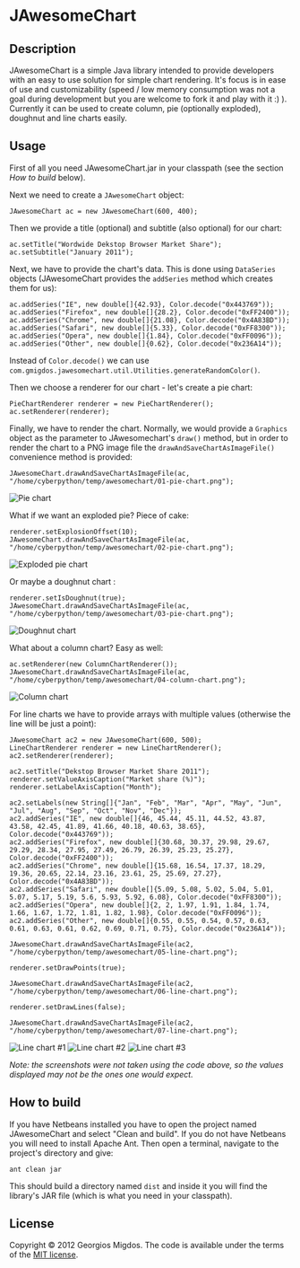 # JAwesomeChart


## Description

JAwesomeChart is a simple Java library intended to provide developers with an easy to use solution for simple chart rendering.
It's focus is in ease of use and customizability (speed / low memory consumption was not a goal during development but you are welcome to fork it and play with it :) ).
Currently it can be used to create column, pie (optionally exploded), doughnut and line charts easily.

## Usage

First of all you need JAwesomeChart.jar in your classpath (see the section *How to build* below).

Next we need to create a `JAwesomeChart` object:

    JAwesomeChart ac = new JAwesomeChart(600, 400);
    
Then we provide a title (optional) and subtitle (also optional) for our chart:

    ac.setTitle("Wordwide Dekstop Browser Market Share");
    ac.setSubtitle("January 2011");
    
Next, we have to provide the chart's data. This is done using `DataSeries` objects (JAwesomeChart provides the `addSeries` method which creates them for us):

    ac.addSeries("IE", new double[]{42.93}, Color.decode("0x443769"));
    ac.addSeries("Firefox", new double[]{28.2}, Color.decode("0xFF2400"));
    ac.addSeries("Chrome", new double[]{21.08}, Color.decode("0x4A83BD"));
    ac.addSeries("Safari", new double[]{5.33}, Color.decode("0xFF8300"));
    ac.addSeries("Opera", new double[]{1.84}, Color.decode("0xFF0096"));
    ac.addSeries("Other", new double[]{0.62}, Color.decode("0x236A14"));
    
Instead of `Color.decode()` we can use `com.gmigdos.jawesomechart.util.Utilities.generateRandomColor()`.

Then we choose a renderer for our chart - let's create a pie chart:

    PieChartRenderer renderer = new PieChartRenderer();
    ac.setRenderer(renderer);

Finally, we have to render the chart. Normally, we would provide a `Graphics` object as the parameter to JAwesomechart's `draw()` method, but in order to render the chart to a PNG image file the `drawAndSaveChartAsImageFile()` convenience method is provided:

    JAwesomeChart.drawAndSaveChartAsImageFile(ac, "/home/cyberpython/temp/awesomechart/01-pie-chart.png");
    
![Pie chart](http://dl.dropbox.com/u/599926/images/01-pie-chart.png)

What if we want an exploded pie? Piece of cake:

    renderer.setExplosionOffset(10);
    JAwesomeChart.drawAndSaveChartAsImageFile(ac, "/home/cyberpython/temp/awesomechart/02-pie-chart.png");

![Exploded pie chart](http://dl.dropbox.com/u/599926/images/02-pie-chart.png)

Or maybe a doughnut chart :

    renderer.setIsDoughnut(true);
    JAwesomeChart.drawAndSaveChartAsImageFile(ac, "/home/cyberpython/temp/awesomechart/03-pie-chart.png");

![Doughnut chart](http://dl.dropbox.com/u/599926/images/03-pie-chart.png)
  
What about a column chart? Easy as well:

    ac.setRenderer(new ColumnChartRenderer());
    JAwesomeChart.drawAndSaveChartAsImageFile(ac, "/home/cyberpython/temp/awesomechart/04-column-chart.png");

![Column chart](http://dl.dropbox.com/u/599926/images/04-column-chart.png)

For line charts we have to provide arrays with multiple values (otherwise the line will be just a point):

    JAwesomeChart ac2 = new JAwesomeChart(600, 500);
    LineChartRenderer renderer = new LineChartRenderer();
    ac2.setRenderer(renderer);

    ac2.setTitle("Dekstop Browser Market Share 2011");
    renderer.setValueAxisCaption("Market share (%)");
    renderer.setLabelAxisCaption("Month");

    ac2.setLabels(new String[]{"Jan", "Feb", "Mar", "Apr", "May", "Jun", "Jul", "Aug", "Sep", "Oct", "Nov", "Dec"});
    ac2.addSeries("IE", new double[]{46, 45.44, 45.11, 44.52, 43.87, 43.58, 42.45, 41.89, 41.66, 40.18, 40.63, 38.65}, Color.decode("0x443769"));
    ac2.addSeries("Firefox", new double[]{30.68, 30.37, 29.98, 29.67, 29.29, 28.34, 27.95, 27.49, 26.79, 26.39, 25.23, 25.27}, Color.decode("0xFF2400"));
    ac2.addSeries("Chrome", new double[]{15.68, 16.54, 17.37, 18.29, 19.36, 20.65, 22.14, 23.16, 23.61, 25, 25.69, 27.27}, Color.decode("0x4A83BD"));
    ac2.addSeries("Safari", new double[]{5.09, 5.08, 5.02, 5.04, 5.01, 5.07, 5.17, 5.19, 5.6, 5.93, 5.92, 6.08}, Color.decode("0xFF8300"));
    ac2.addSeries("Opera", new double[]{2, 2, 1.97, 1.91, 1.84, 1.74, 1.66, 1.67, 1.72, 1.81, 1.82, 1.98}, Color.decode("0xFF0096"));
    ac2.addSeries("Other", new double[]{0.55, 0.55, 0.54, 0.57, 0.63, 0.61, 0.63, 0.61, 0.62, 0.69, 0.71, 0.75}, Color.decode("0x236A14"));

    JAwesomeChart.drawAndSaveChartAsImageFile(ac2, "/home/cyberpython/temp/awesomechart/05-line-chart.png");
    
    renderer.setDrawPoints(true);
    
    JAwesomeChart.drawAndSaveChartAsImageFile(ac2, "/home/cyberpython/temp/awesomechart/06-line-chart.png");
    
    renderer.setDrawLines(false);
    
    JAwesomeChart.drawAndSaveChartAsImageFile(ac2, "/home/cyberpython/temp/awesomechart/07-line-chart.png");


![Line chart #1](http://dl.dropbox.com/u/599926/images/05-line-chart.png)
![Line chart #2](http://dl.dropbox.com/u/599926/images/06-line-chart.png)
![Line chart #3](http://dl.dropbox.com/u/599926/images/07-line-chart.png)

*Note: the screenshots were not taken using the code above, so the values displayed may not be the ones one would expect.*

## How to build

If you have Netbeans installed you have to open the project named JAwesomeChart and select "Clean and build".
If you do not have Netbeans you will need to install Apache Ant. Then open a terminal, navigate to the project's directory and give:

    ant clean jar
    
This should build a directory named `dist` and inside it you will find the library's JAR file (which is what you need in your classpath).

## License

Copyright © 2012 Georgios Migdos.
The code is available under the terms of the [MIT license](http://www.opensource.org/licenses/mit-license.php).

